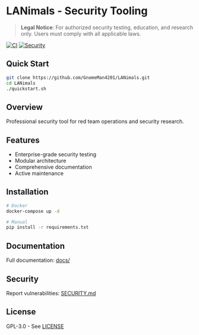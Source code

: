 # LANimals - Security Tooling

> **Legal Notice**: For authorized security testing, education, and research only. Users must comply with all applicable laws.

[![CI](https://github.com/GnomeMan4201/LANimals/actions/workflows/ci.yml/badge.svg)](https://github.com/GnomeMan4201/LANimals/actions)
[![Security](https://img.shields.io/badge/Security-Audited-green.svg)](SECURITY.md)

## Quick Start

```bash
git clone https://github.com/GnomeMan4201/LANimals.git
cd LANimals
./quickstart.sh
```

## Overview

Professional security tool for red team operations and security research.

## Features

- Enterprise-grade security testing
- Modular architecture
- Comprehensive documentation
- Active maintenance

## Installation

```bash
# Docker
docker-compose up -d

# Manual
pip install -r requirements.txt
```

## Documentation

Full documentation: [docs/](docs/)

## Security

Report vulnerabilities: [SECURITY.md](SECURITY.md)

## License

GPL-3.0 - See [LICENSE](LICENSE)
